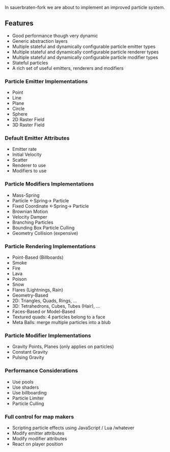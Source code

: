In sauerbraten-fork we are about to implement an improved particle system.

## Features

* Good performance though very dynamic
* Generic abstraction layers
 * Multiple stateful and dynamically configurable particle emitter types
 * Multiple stateful and dynamically configurable particle renderer types
 * Multiple stateful and dynamically configurable particle modifier types
* Stateful particles
* A rich set of useful emitters, renderers and modifiers

### Particle Emitter Implementations

* Point
* Line
* Plane
* Circle
* Sphere
* 2D Raster Field
* 3D Raster Field

### Default Emitter Attributes

* Emitter rate
* Initial Velocity
* Scatter
* Renderer to use
* Modifiers to use

### Particle Modifiers Implementations

* Mass-Spring
 * Particle <-Spring-> Particle
 * Fixed Coordinate <-Spring-> Particle
* Brownian Motion
* Velocity Damper
* Branching Particles
* Bounding Box Particle Culling
* Geometry Collision (expensive)

### Particle Rendering Implementations

* Point-Based (Billboards)
 * Smoke
 * Fire
 * Lava
 * Poison
 * Snow
 * Flares (Lightnings, Rain)
* Geometry-Based
 * 2D: Triangles, Quads, Rings, ...
 * 3D: Tetrahedrons, Cubes, Tubes (Hair), ...
* Faces-Based or Model-Based
 * Textured quads: 4 particles belong to a face
 * Meta Balls: merge multiple particles into a blub

### Particle Modifier Implementations

* Gravity Points, Planes (only applies on particles)
 * Constant Gravity
 * Pulsing Gravity

### Performance Considerations

* Use pools
* Use shaders
* Use billboarding
* Particle Limiter
* Particle Culling

### Full control for map makers

* Scripting particle effects using JavaScript / Lua /whatever
* Modify emitter attributes
* Modify modifier attributes
* React on player position
